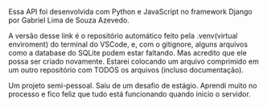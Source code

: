 Essa API foi desenvolvida com Python e JavaScript no framework Django por Gabriel Lima de Souza Azevedo.

A versão desse link é o repositório automático feito pela .venv(virtual enviroment) 
do terminal do VSCode, e, com o gitignore, alguns arquivos como a database do SQLite podem
estar faltando. Mas acredito que ele possa ser criado novamente. Estarei colocando um arquivo
comprimido em um outro repositório com TODOS os arquivos (incluso documentação).

Um projeto semi-pessoal. Saiu de um desafio de estágio. Aprendi muito no processo e fico feliz que tudo está funcionando
quando inicio o servidor.
